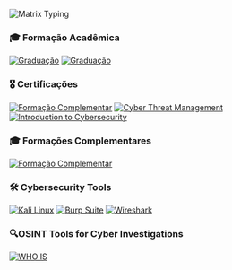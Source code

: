 ![Matrix Typing](https://readme-typing-svg.herokuapp.com?font=Consolas&color=00FF00&size=25&center=true&vCenter=true&width=600&height=70&lines=Wake+up+Neo...;The+Matrix+has+you...;Follow+the+white+rabbit.;Knock+knock+Neo.)

### 🎓 **Formação Acadêmica**
[![Graduação](https://img.shields.io/badge/Técnico_em_Informática-CURSANDO-00D4FF?style=for-the-badge)](link-do-diploma)
[![Graduação](https://img.shields.io/badge/Bacharelado_Comunicação_Social-CURSANDO-00D4FF?style=for-the-badge)](link-do-diploma)

### 🎖️ **Certificações**
[![Formação Complementar](https://img.shields.io/badge/Skill_Front-ISO/IEC_27001-b60000?style=for-the-badge&logoColor=white)](https://www.skillfront.com/Badges/25686797753146) [![Cyber Threat Management](https://img.shields.io/badge/Cisco-Cyber_Threat_Management-66d8f3?style=for-the-badge&logo=cisco&logoColor=white)](https://www.credly.com/badges/97a68d46-5a59-4b53-9b59-57041e9888c8) 
[![Introduction to Cybersecurity](https://img.shields.io/badge/Cisco-Introduction_to_Cybersecurity-00567C?style=for-the-badge&logo=cisco&logoColor=white)](https://www.credly.com/badges/ead974b1-8802-4933-8634-089e0005f4b9)

### 🎓 **Formações Complementares**
[![Formação Complementar](https://img.shields.io/badge/CECyber-Analista_de_Infra_e_Redes-1898a5?style=for-the-badge&logoColor=white)](https://www.skillfront.com/Badges/25686797753146)

### 🛠️ **Cybersecurity Tools**

[![Kali Linux](https://img.shields.io/badge/Kali_Linux-272935?style=for-the-badge&logo=kali-linux&logoColor=white)](https://www.kali.org/)  [![Burp Suite](https://img.shields.io/badge/Burp_Suite-ff6634?style=for-the-badge)](https://www.kali.org/tools/burpsuite/) [![Wireshark](https://img.shields.io/badge/Wireshark-162f5e?style=for-the-badge&logo=wireshark&logoColor=white)](https://www.wireshark.org/)


### 🔍**OSINT Tools for Cyber Investigations**

[![WHO IS](https://img.shields.io/badge/WhoIS-272935?style=for-the-badge&logo=who-is&logoColor=white)](https://who.is/)
